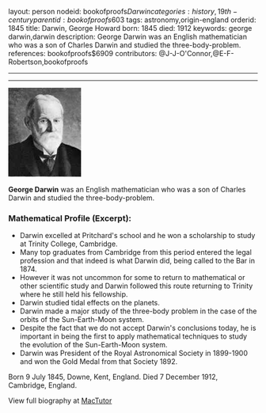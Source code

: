 layout: person
nodeid: bookofproofs$Darwin
categories: history,19th-century
parentid: bookofproofs$603
tags: astronomy,origin-england
orderid: 1845
title: Darwin, George Howard
born: 1845
died: 1912
keywords: george darwin,darwin
description: George Darwin was an English mathematician who was a son of Charles Darwin and studied the three-body-problem.
references: bookofproofs$6909
contributors: @J-J-O'Connor,@E-F-Robertson,bookofproofs

---



---

![Darwin.jpg](https://github.com/bookofproofs/bookofproofs.github.io/blob/main/_sources/_assets/images/portraits/Darwin.jpg?raw=true)

**George Darwin** was an English mathematician who was a son of Charles Darwin and studied the three-body-problem.

### Mathematical Profile (Excerpt):
* Darwin excelled at Pritchard's school and he won a scholarship to study at Trinity College, Cambridge.
* Many top graduates from Cambridge from this period entered the legal profession and that indeed is what Darwin did, being called to the Bar in 1874.
* However it was not uncommon for some to return to mathematical or other scientific study and Darwin followed this route returning to Trinity where he still held his fellowship.
* Darwin studied tidal effects on the planets.
* Darwin made a major study of the three-body problem in the case of the orbits of the Sun-Earth-Moon system.
* Despite the fact that we do not accept Darwin's conclusions today, he is important in being the first to apply mathematical techniques to study the evolution of the Sun-Earth-Moon system.
* Darwin was President of the Royal Astronomical Society in 1899-1900 and won the Gold Medal from that Society 1892.

Born 9 July 1845, Downe, Kent, England. Died 7 December 1912, Cambridge, England.

View full biography at [MacTutor](https://mathshistory.st-andrews.ac.uk/Biographies/Darwin/)

